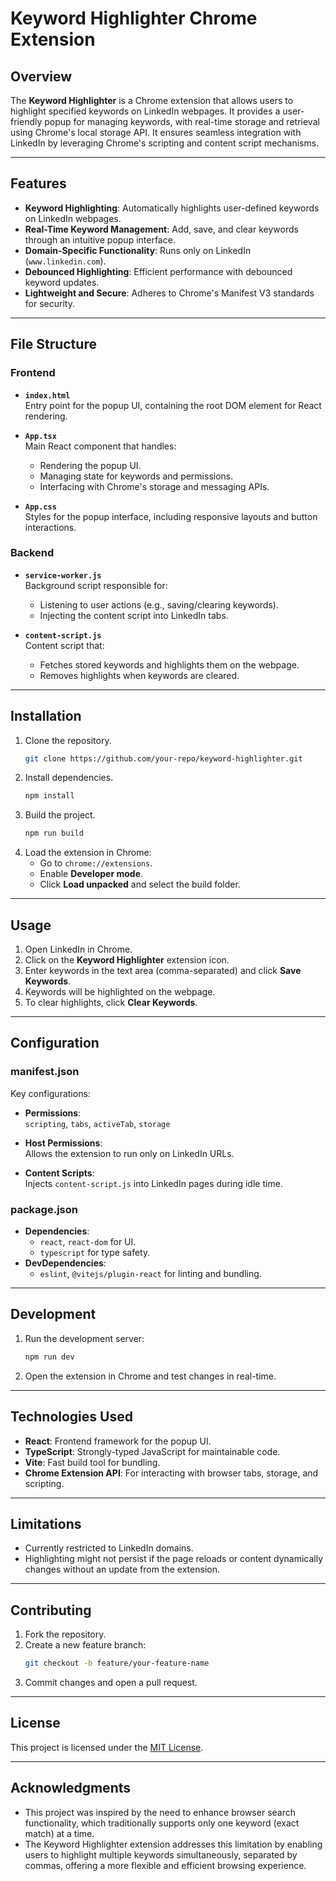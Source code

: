 # Keyword Highlighter Chrome Extension

## Overview

The **Keyword Highlighter** is a Chrome extension that allows users to highlight specified keywords on LinkedIn webpages. It provides a user-friendly popup for managing keywords, with real-time storage and retrieval using Chrome's local storage API. It ensures seamless integration with LinkedIn by leveraging Chrome's scripting and content script mechanisms.

---

## Features

- **Keyword Highlighting**: Automatically highlights user-defined keywords on LinkedIn webpages.
- **Real-Time Keyword Management**: Add, save, and clear keywords through an intuitive popup interface.
- **Domain-Specific Functionality**: Runs only on LinkedIn (`www.linkedin.com`).
- **Debounced Highlighting**: Efficient performance with debounced keyword updates.
- **Lightweight and Secure**: Adheres to Chrome's Manifest V3 standards for security.

---

## File Structure

### **Frontend**

- **`index.html`**  
  Entry point for the popup UI, containing the root DOM element for React rendering.

- **`App.tsx`**  
  Main React component that handles:

  - Rendering the popup UI.
  - Managing state for keywords and permissions.
  - Interfacing with Chrome's storage and messaging APIs.

- **`App.css`**  
  Styles for the popup interface, including responsive layouts and button interactions.

### **Backend**

- **`service-worker.js`**  
  Background script responsible for:

  - Listening to user actions (e.g., saving/clearing keywords).
  - Injecting the content script into LinkedIn tabs.

- **`content-script.js`**  
  Content script that:
  - Fetches stored keywords and highlights them on the webpage.
  - Removes highlights when keywords are cleared.

---

## Installation

1. Clone the repository.
   ```bash
   git clone https://github.com/your-repo/keyword-highlighter.git
   ```
2. Install dependencies.
   ```bash
   npm install
   ```
3. Build the project.
   ```bash
   npm run build
   ```
4. Load the extension in Chrome:
   - Go to `chrome://extensions`.
   - Enable **Developer mode**.
   - Click **Load unpacked** and select the build folder.

---

## Usage

1. Open LinkedIn in Chrome.
2. Click on the **Keyword Highlighter** extension icon.
3. Enter keywords in the text area (comma-separated) and click **Save Keywords**.
4. Keywords will be highlighted on the webpage.
5. To clear highlights, click **Clear Keywords**.

---

## Configuration

### **manifest.json**

Key configurations:

- **Permissions**:  
  `scripting`, `tabs`, `activeTab`, `storage`
- **Host Permissions**:  
  Allows the extension to run only on LinkedIn URLs.

- **Content Scripts**:  
  Injects `content-script.js` into LinkedIn pages during idle time.

### **package.json**

- **Dependencies**:
  - `react`, `react-dom` for UI.
  - `typescript` for type safety.
- **DevDependencies**:
  - `eslint`, `@vitejs/plugin-react` for linting and bundling.

---

## Development

1. Run the development server:
   ```bash
   npm run dev
   ```
2. Open the extension in Chrome and test changes in real-time.

---

## Technologies Used

- **React**: Frontend framework for the popup UI.
- **TypeScript**: Strongly-typed JavaScript for maintainable code.
- **Vite**: Fast build tool for bundling.
- **Chrome Extension API**: For interacting with browser tabs, storage, and scripting.

---

## Limitations

- Currently restricted to LinkedIn domains.
- Highlighting might not persist if the page reloads or content dynamically changes without an update from the extension.

---

## Contributing

1. Fork the repository.
2. Create a new feature branch:
   ```bash
   git checkout -b feature/your-feature-name
   ```
3. Commit changes and open a pull request.

---

## License

This project is licensed under the [MIT License](LICENSE).

---

## Acknowledgments

- This project was inspired by the need to enhance browser search functionality, which traditionally supports only one keyword (exact match) at a time.
- The Keyword Highlighter extension addresses this limitation by enabling users to highlight multiple keywords simultaneously, separated by commas, offering a more flexible and efficient browsing experience.
